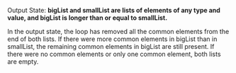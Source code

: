 Output State: **bigList and smallList are lists of elements of any type and value, and bigList is longer than or equal to smallList.**

In the output state, the loop has removed all the common elements from the end of both lists. If there were more common elements in bigList than in smallList, the remaining common elements in bigList are still present. If there were no common elements or only one common element, both lists are empty.